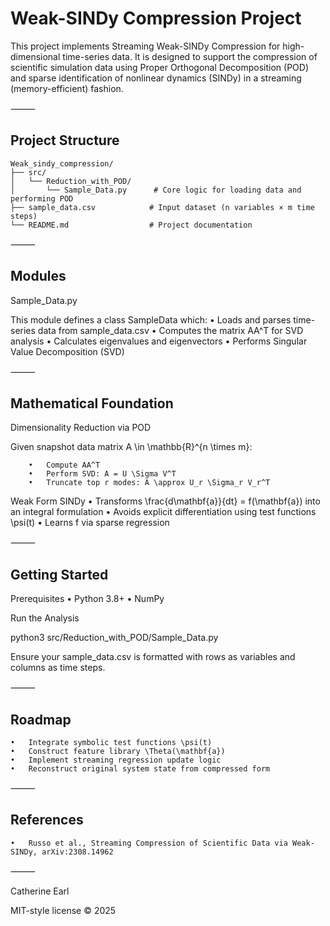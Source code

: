 # Weak-SINDy Compression Project

This project implements Streaming Weak-SINDy Compression for high-dimensional time-series data. It is designed to support the compression of scientific simulation data using Proper Orthogonal Decomposition (POD) and sparse identification of nonlinear dynamics (SINDy) in a streaming (memory-efficient) fashion.

⸻

## Project Structure

    Weak_sindy_compression/
    ├── src/
    │   └── Reduction_with_POD/
    │       └── Sample_Data.py      # Core logic for loading data and performing POD
    ├── sample_data.csv            # Input dataset (n variables × m time steps)
    └── README.md                  # Project documentation


⸻

## Modules

Sample_Data.py

This module defines a class SampleData which:
	•	Loads and parses time-series data from sample_data.csv
	•	Computes the matrix AA^T for SVD analysis
	•	Calculates eigenvalues and eigenvectors
	•	Performs Singular Value Decomposition (SVD)

⸻

## Mathematical Foundation

Dimensionality Reduction via POD

Given snapshot data matrix 
    A \in \mathbb{R}^{n \times m}:
	    
        •	Compute AA^T
	    •	Perform SVD: A = U \Sigma V^T
	    •	Truncate top r modes: A \approx U_r \Sigma_r V_r^T

Weak Form SINDy
	•	Transforms \frac{d\mathbf{a}}{dt} = f(\mathbf{a}) into an integral formulation
	•	Avoids explicit differentiation using test functions \psi(t)
	•	Learns f via sparse regression

⸻

## Getting Started

Prerequisites
	•	Python 3.8+
	•	NumPy

Run the Analysis

python3 src/Reduction_with_POD/Sample_Data.py

Ensure your sample_data.csv is formatted with rows as variables and columns as time steps.

⸻

## Roadmap
	•	Integrate symbolic test functions \psi(t)
	•	Construct feature library \Theta(\mathbf{a})
	•	Implement streaming regression update logic
	•	Reconstruct original system state from compressed form

⸻

## References
	•	Russo et al., Streaming Compression of Scientific Data via Weak-SINDy, arXiv:2308.14962

⸻

Catherine Earl

MIT-style license © 2025